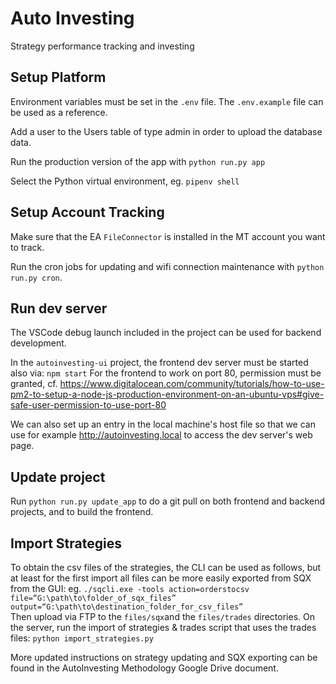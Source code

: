 # Auto Investing

Strategy performance tracking and investing

## Setup Platform
Environment variables must be set in the `.env` file. The `.env.example` file can be used as a reference.

Add a user to the Users table of type admin in order to upload the database data.

Run the production version of the app with `python run.py app`

Select the Python virtual environment, eg. `pipenv shell`

## Setup Account Tracking

Make sure that the EA `FileConnector` is installed in the MT account you want to track.

Run the cron jobs for updating and wifi connection maintenance with `python run.py cron`.

## Run dev server

The VSCode debug launch included in the project can be used for backend development.

In the `autoinvesting-ui` project, the frontend dev server must be started also via: `npm start`
For the frontend to work on port 80, permission must be granted, cf. https://www.digitalocean.com/community/tutorials/how-to-use-pm2-to-setup-a-node-js-production-environment-on-an-ubuntu-vps#give-safe-user-permission-to-use-port-80

We can also set up an entry in the local machine's host file so that we can use for example http://autoinvesting.local to access the dev server's web page.


## Update project

Run `python run.py update_app` to do a git pull on both frontend and backend projects, and to build the frontend.


## Import Strategies

To obtain the csv files of the strategies, the CLI can be used as follows, but at least for the first import all files can be more easily exported from SQX from the GUI:
eg. `./sqcli.exe -tools action=orderstocsv file=“G:\path\to\folder_of_sqx_files” output=“G:\path\to\destination_folder_for_csv_files”`  
Then upload via FTP to the `files/sqx`and the `files/trades` directories.
On the server, run the import of strategies & trades script that uses the trades files: `python import_strategies.py`

More updated instructions on strategy updating and SQX exporting can be found in the AutoInvesting Methodology Google Drive document.

